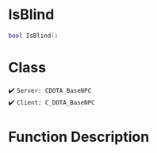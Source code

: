 # IsBlind
```lua
bool IsBlind()
```
# Class
✔️ `Server: CDOTA_BaseNPC`  
✔️ `Client: C_DOTA_BaseNPC`  

# Function Description

